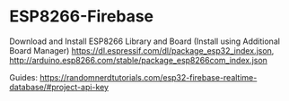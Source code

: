 # ESP8266-Firebase

Download and Install ESP8266 Library and Board
    (Install using Additional Board Manager)
  https://dl.espressif.com/dl/package_esp32_index.json, 
  http://arduino.esp8266.com/stable/package_esp8266com_index.json


Guides:
  https://randomnerdtutorials.com/esp32-firebase-realtime-database/#project-api-key
